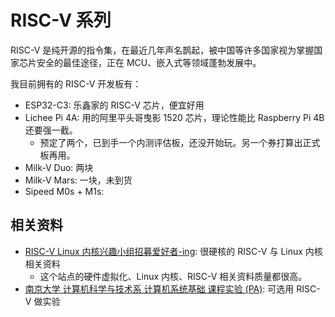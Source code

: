 # RISC-V 系列

RISC-V 是纯开源的指令集，在最近几年声名鹊起，被中国等许多国家视为掌握国家芯片安全的最佳途径，正在 MCU、嵌入式等领域蓬勃发展中。

我目前拥有的 RISC-V 开发板有：

- ESP32-C3: 乐鑫家的 RISC-V 芯片，便宜好用
- Lichee Pi 4A: 用的阿里平头哥曳影 1520 芯片，理论性能比 Raspberry Pi 4B 还要强一截。
  - 预定了两个，已到手一个内测评估板，还没开始玩。另一个券打算出正式板再用。
- Milk-V Duo: 两块
- Milk-V Mars: 一块，未到货
- Sipeed M0s + M1s:

## 相关资料

- [RISC-V Linux 内核兴趣小组招募爱好者-ing](https://tinylab.org/riscv-linux-analyse/): 很硬核的 RISC-V 与 Linux 内核相关资料
  - 这个站点的硬件虚拟化、Linux 内核、RISC-V 相关资料质量都很高。
- [南京大学 计算机科学与技术系 计算机系统基础 课程实验 (PA)](https://nju-projectn.github.io/ics-pa-gitbook/): 可选用 RISC-V 做实验
